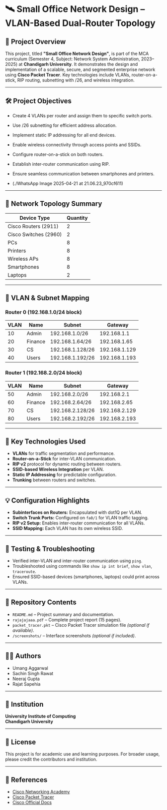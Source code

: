 # 🛰️ Small Office Network Design – VLAN-Based Dual-Router Topology

## 📘 Project Overview

This project, titled **"Small Office Network Design"**, is part of the MCA curriculum (Semester 4, Subject: Network System Administration, 2023–2025) at **Chandigarh University**. It demonstrates the design and implementation of a scalable, secure, and segmented enterprise network using **Cisco Packet Tracer**. Key technologies include VLANs, router-on-a-stick, RIP routing, subnetting with /26, and wireless integration.

---

## 🛠 Project Objectives

- Create 4 VLANs per router and assign them to specific switch ports.
- Use /26 subnetting for efficient address allocation.
- Implement static IP addressing for all end devices.
- Enable wireless connectivity through access points and SSIDs.
- Configure router-on-a-stick on both routers.
- Establish inter-router communication using RIP.
- Ensure seamless communication between smartphones and printers.

- (./WhatsApp Image 2025-04-21 at 21.06.23_970cf611)

---

## 🧩 Network Topology Summary

| Device Type          | Quantity |
|----------------------|----------|
| Cisco Routers (2911) | 2        |
| Cisco Switches (2960)| 2        |
| PCs                  | 8        |
| Printers             | 8        |
| Wireless APs         | 8        |
| Smartphones          | 8        |
| Laptops              | 2        |

---

## 📶 VLAN & Subnet Mapping

### Router 0 (192.168.1.0/24 block)
| VLAN | Name     | Subnet           | Gateway         |
|------|----------|------------------|-----------------|
| 10   | Admin    | 192.168.1.0/26   | 192.168.1.1     |
| 20   | Finance  | 192.168.1.64/26  | 192.168.1.65    |
| 30   | CS       | 192.168.1.128/26 | 192.168.1.129   |
| 40   | Users    | 192.168.1.192/26 | 192.168.1.193   |

### Router 1 (192.168.2.0/24 block)
| VLAN | Name     | Subnet           | Gateway         |
|------|----------|------------------|-----------------|
| 50   | Admin    | 192.168.2.0/26   | 192.168.2.1     |
| 60   | Finance  | 192.168.2.64/26  | 192.168.2.65    |
| 70   | CS       | 192.168.2.128/26 | 192.168.2.129   |
| 80   | Users    | 192.168.2.192/26 | 192.168.2.193   |

---

## 🧠 Key Technologies Used

- **VLANs** for traffic segmentation and performance.
- **Router-on-a-Stick** for inter-VLAN communication.
- **RIP v2** protocol for dynamic routing between routers.
- **SSID-based Wireless Integration** per VLAN.
- **Static IP Addressing** for predictable configuration.
- **Trunking** between routers and switches.

---

## 💡 Configuration Highlights

- **Subinterfaces on Routers:** Encapsulated with dot1Q per VLAN.
- **Switch Trunk Ports:** Configured on `fa0/1` for VLAN traffic tagging.
- **RIP v2 Setup:** Enables inter-router communication for all VLANs.
- **SSID Mapping:** Each VLAN has its own wireless SSID.

---

## 🧪 Testing & Troubleshooting

- Verified inter-VLAN and inter-router communication using `ping`.
- Troubleshooted using commands like `show ip int brief`, `show vlan`, `traceroute`.
- Ensured SSID-based devices (smartphones, laptops) could print across VLANs.

---

## 📂 Repository Contents

- `README.md` – Project summary and documentation.
- `rajajajaaa.pdf` – Complete project report (15 pages).
- `packet_tracer.pkt` – Cisco Packet Tracer simulation file *(optional if available)*.
- `/screenshots/` – Interface screenshots *(optional if included)*.

---

## 🧑‍💻 Authors

- Umang Aggarwal  
- Sachin Singh Rawat  
- Neeraj Gupta  
- Rajat Sapehia 

---

## 🏫 Institution

**University Institute of Computing**  
**Chandigarh University**

---

## 🔐 License

This project is for academic use and learning purposes. For broader usage, please credit the contributors and institution.

---

## 🔗 References

- [Cisco Networking Academy](https://www.netacad.com/)
- [Cisco Packet Tracer](https://www.netacad.com/courses/packet-tracer)
- [Cisco Official Docs](https://www.cisco.com/)
